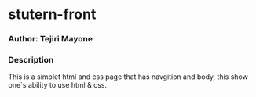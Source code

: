 # stutern-front

### Author: Tejiri Mayone

### Description

This is a simplet html and css page that has navgition and body, this show one`s ability to use html & css.
